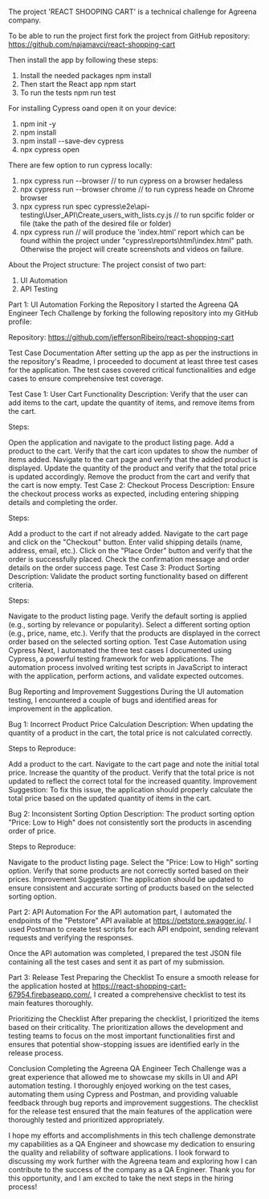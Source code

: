 The project 'REACT SHOOPING CART' is a technical challenge for Agreena company.

To be able to run the project first fork the project from GitHub repository: https://github.com/najamavci/react-shopping-cart

Then install the app by following these steps:

1. Install the needed packages
   npm install
2. Then start the React app
   npm start
3. To run the tests
   npm run test

For installing Cypress oand open it on your device:

1. npm init -y
2. npm install
3. npm install --save-dev cypress
4. npx cypress open

There are few option to run cypress locally:

1. npx cypress run --browser // to run cypress on a browser hedaless
2. npx cypress run --browser chrome // to run cypress heade on Chrome browser
3. npx cypress run spec cypress\e2e\api-testing\User_API\Create_users_with_lists.cy.js // to run spcific folder or file (take the path of the desired file or folder)
4. npx cypress run // will produce the 'index.html' report which can be found within the project under "cypress\reports\html\index.html" path. Otherwise the project will create screenshots and videos on failure.

About the Project structure:
The project consist of two part:

1. UI Automation
2. API Testing

Part 1: UI Automation
Forking the Repository
I started the Agreena QA Engineer Tech Challenge by forking the following repository into my GitHub profile:

Repository: https://github.com/jeffersonRibeiro/react-shopping-cart

Test Case Documentation
After setting up the app as per the instructions in the repository's Readme, I proceeded to document at least three test cases for the application. The test cases covered critical functionalities and edge cases to ensure comprehensive test coverage.

Test Case 1: User Cart Functionality
Description: Verify that the user can add items to the cart, update the quantity of items, and remove items from the cart.

Steps:

Open the application and navigate to the product listing page.
Add a product to the cart.
Verify that the cart icon updates to show the number of items added.
Navigate to the cart page and verify that the added product is displayed.
Update the quantity of the product and verify that the total price is updated accordingly.
Remove the product from the cart and verify that the cart is now empty.
Test Case 2: Checkout Process
Description: Ensure the checkout process works as expected, including entering shipping details and completing the order.

Steps:

Add a product to the cart if not already added.
Navigate to the cart page and click on the "Checkout" button.
Enter valid shipping details (name, address, email, etc.).
Click on the "Place Order" button and verify that the order is successfully placed.
Check the confirmation message and order details on the order success page.
Test Case 3: Product Sorting
Description: Validate the product sorting functionality based on different criteria.

Steps:

Navigate to the product listing page.
Verify the default sorting is applied (e.g., sorting by relevance or popularity).
Select a different sorting option (e.g., price, name, etc.).
Verify that the products are displayed in the correct order based on the selected sorting option.
Test Case Automation using Cypress
Next, I automated the three test cases I documented using Cypress, a powerful testing framework for web applications. The automation process involved writing test scripts in JavaScript to interact with the application, perform actions, and validate expected outcomes.

Bug Reporting and Improvement Suggestions
During the UI automation testing, I encountered a couple of bugs and identified areas for improvement in the application.

Bug 1: Incorrect Product Price Calculation
Description: When updating the quantity of a product in the cart, the total price is not calculated correctly.

Steps to Reproduce:

Add a product to the cart.
Navigate to the cart page and note the initial total price.
Increase the quantity of the product.
Verify that the total price is not updated to reflect the correct total for the increased quantity.
Improvement Suggestion:
To fix this issue, the application should properly calculate the total price based on the updated quantity of items in the cart.

Bug 2: Inconsistent Sorting Option
Description: The product sorting option "Price: Low to High" does not consistently sort the products in ascending order of price.

Steps to Reproduce:

Navigate to the product listing page.
Select the "Price: Low to High" sorting option.
Verify that some products are not correctly sorted based on their prices.
Improvement Suggestion:
The application should be updated to ensure consistent and accurate sorting of products based on the selected sorting option.

Part 2: API Automation
For the API automation part, I automated the endpoints of the "Petstore" API available at https://petstore.swagger.io/. I used Postman to create test scripts for each API endpoint, sending relevant requests and verifying the responses.

Once the API automation was completed, I prepared the test JSON file containing all the test cases and sent it as part of my submission.

Part 3: Release Test
Preparing the Checklist
To ensure a smooth release for the application hosted at https://react-shopping-cart-67954.firebaseapp.com/, I created a comprehensive checklist to test its main features thoroughly.

Prioritizing the Checklist
After preparing the checklist, I prioritized the items based on their criticality. The prioritization allows the development and testing teams to focus on the most important functionalities first and ensures that potential show-stopping issues are identified early in the release process.

Conclusion
Completing the Agreena QA Engineer Tech Challenge was a great experience that allowed me to showcase my skills in UI and API automation testing. I thoroughly enjoyed working on the test cases, automating them using Cypress and Postman, and providing valuable feedback through bug reports and improvement suggestions. The checklist for the release test ensured that the main features of the application were thoroughly tested and prioritized appropriately.

I hope my efforts and accomplishments in this tech challenge demonstrate my capabilities as a QA Engineer and showcase my dedication to ensuring the quality and reliability of software applications. I look forward to discussing my work further with the Agreena team and exploring how I can contribute to the success of the company as a QA Engineer. Thank you for this opportunity, and I am excited to take the next steps in the hiring process!
